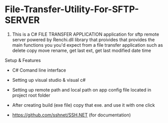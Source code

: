 # File-Transfer-Utility-For-SFTP-SERVER


1) This is a C# FILE TRANSFER APPLICATION  application for sftp remote server  powered by Renchi.dll library that proivides that provides the main
functions you you'd expect from a file transfer application such as delete copy move rename, get last ext, 
get last modified date time 



Setup & Features

* C# Comand line interface

* Setting up visual studio & visual c#

* Setting up remote path and local path on app config file located in project root folder

* After creating build (exe file) copy that exe. and use it with one click 

* https://github.com/sshnet/SSH.NET (for documentation)
